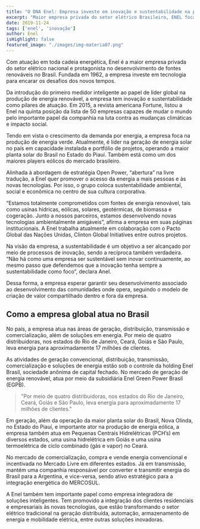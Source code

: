 ```yaml
---
title: "O DNA Enel: Empresa investe em inovação e sustentabilidade na produção de energia para novos tempos."
excerpt: "Maior empresa privada do setor elétrico Brasileiro, ENEL foca na inovação para promover o desenvolvimento sustentável da empresa, tendo em vista os desafios globais."
date: 2019-11-24
tags: ['enel', 'inovação']
author: Enel
isHighlight: false
featured_image: "./images/img-materia07.png"
---
```


Com atuação em toda cadeia energética, Enel é a maior empresa privada do setor elétrico nacional e protagonista no desenvolvimento de fontes renováveis no Brasil. Fundada em 1962, a empresa investe em tecnologia para encarar os desafios dos novos tempos.

Da introdução do primeiro medidor inteligente ao papel de líder global na produção de energia renovável, a empresa tem inovação e sustentabilidade como pilares de atuação. Em 2015, a revista americana Fortune, listou a Enel na quinta posição da lista de 50 empresas capazes de mudar o mundo pelo importante papel da companhia na luta contra as mudanças climáticas e impacto social.

Tendo em vista o crescimento da demanda por energia, a empresa foca na produção de energia verde. Atualmente, é líder na geração de energia solar no país em capacidade instalada e portfólio de projetos, operando a maior planta solar do Brasil no Estado do Piauí. Também está como um dos maiores players eólicos do mercado brasileiro.

Alinhada à abordagem de estratégia Open Power, “abertura” na livre tradução, a Enel quer promover o acesso da energia a mais pessoas e às novas tecnologias. Por isso, o grupo coloca sustentabilidade ambiental, social e econômica no centro de sua cultura corporativa.

“Estamos totalmente comprometidos com fontes de energia renovável, tais como usinas hídricas, eólicas, solares, geotérmicas, de biomassa e cogeração. Junto a nossos parceiros, estamos desenvolvendo novas tecnologias ambientalmente amigáveis”, afirma a empresa em suas páginas institucionais. A Enel trabalha atualmente em colaboração com o Pacto Global das Nações Unidas, Clinton Global Initiatives entre outros projetos.

Na visão da empresa, a sustentabilidade é um objetivo a ser alcançado por meio de processos de inovação, sendo a recíproca também verdadeira. “Não há como uma empresa ser sustentável sem inovar continuamente, ao mesmo passo que defendemos que a inovação tenha sempre a sustentabilidade como foco”, declara Anel.

Dessa forma, a empresa esperar garantir seu desenvolvimento associado ao desenvolvimento das comunidades onde opera, seguindo o modelo de criação de valor compartilhado dentro e fora da empresa.
 

## Como a empresa global atua no Brasil

No país, a empresa atua nas áreas de geração, distribuição, transmissão e comercialização, além de soluções em energia. Por meio de quatro distribuidoras, nos estados do  Rio de Janeiro,  Ceará, Goiás e São Paulo, leva energia para aproximadamente 17 milhões de clientes.

As atividades de geração convencional, distribuição, transmissão, comercialização e soluções de energia estão sob o controle da holding Enel Brasil, sociedade anônima de capital fechado. No mercado de geração de energia renovável, atua por meio da subsidiária Enel Green Power Brasil (EGPB).

> "Por meio de quatro distribuidoras, nos estados do  Rio de Janeiro,  Ceará, Goiás e São Paulo, leva energia para aproximadamente 17 milhões de clientes."

Em geração, além da operação da maior planta solar do Brasil, Nova Olinda, no Estado do Piauí, e importante ator na produção de energia eólica, a empresa também atua em Pequenas Centrais Hidrelétricas (PCH’s) em diversos estados, uma usina hidrelétrica em Goiás e uma usina termoelétrica de ciclo combinado (gás e vapor) no Ceará.

No mercado de comercialização, compra e vende energia convencional e incentivada no Mercado Livre em diferentes estados.  Já em transmissão, mantém uma companhia responsável por converter e transmitir energia do Brasil para a Argentina, e vice-versa, sendo ativo estratégico para a integração energética do MERCOSUL.

A Enel também tem importante papel como empresa integradora de soluções inteligentes. Tem promovido a integração dos clientes residenciais e empresariais às novas tecnologias, que estão transformando o setor elétrico tradicional na geração distribuída, automação, armazenamento de energia e mobilidade elétrica, entre outras soluções inovadoras.
